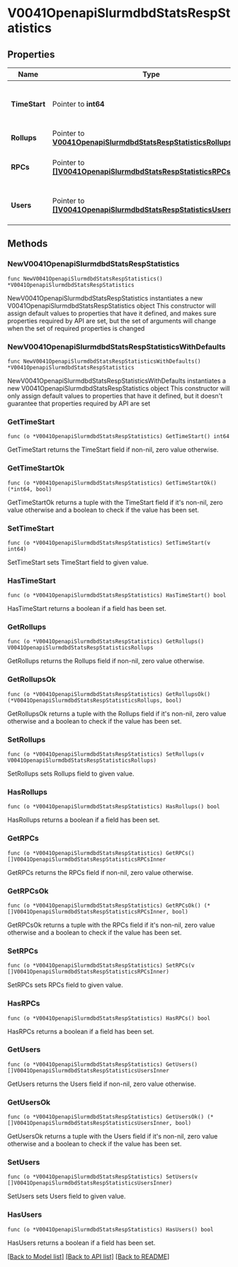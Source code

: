 # V0041OpenapiSlurmdbdStatsRespStatistics

## Properties

Name | Type | Description | Notes
------------ | ------------- | ------------- | -------------
**TimeStart** | Pointer to **int64** | When data collection started (UNIX timestamp) | [optional] 
**Rollups** | Pointer to [**V0041OpenapiSlurmdbdStatsRespStatisticsRollups**](V0041OpenapiSlurmdbdStatsRespStatisticsRollups.md) |  | [optional] 
**RPCs** | Pointer to [**[]V0041OpenapiSlurmdbdStatsRespStatisticsRPCsInner**](V0041OpenapiSlurmdbdStatsRespStatisticsRPCsInner.md) | List of RPCs sent to the slurmdbd | [optional] 
**Users** | Pointer to [**[]V0041OpenapiSlurmdbdStatsRespStatisticsUsersInner**](V0041OpenapiSlurmdbdStatsRespStatisticsUsersInner.md) | List of users that issued RPCs | [optional] 

## Methods

### NewV0041OpenapiSlurmdbdStatsRespStatistics

`func NewV0041OpenapiSlurmdbdStatsRespStatistics() *V0041OpenapiSlurmdbdStatsRespStatistics`

NewV0041OpenapiSlurmdbdStatsRespStatistics instantiates a new V0041OpenapiSlurmdbdStatsRespStatistics object
This constructor will assign default values to properties that have it defined,
and makes sure properties required by API are set, but the set of arguments
will change when the set of required properties is changed

### NewV0041OpenapiSlurmdbdStatsRespStatisticsWithDefaults

`func NewV0041OpenapiSlurmdbdStatsRespStatisticsWithDefaults() *V0041OpenapiSlurmdbdStatsRespStatistics`

NewV0041OpenapiSlurmdbdStatsRespStatisticsWithDefaults instantiates a new V0041OpenapiSlurmdbdStatsRespStatistics object
This constructor will only assign default values to properties that have it defined,
but it doesn't guarantee that properties required by API are set

### GetTimeStart

`func (o *V0041OpenapiSlurmdbdStatsRespStatistics) GetTimeStart() int64`

GetTimeStart returns the TimeStart field if non-nil, zero value otherwise.

### GetTimeStartOk

`func (o *V0041OpenapiSlurmdbdStatsRespStatistics) GetTimeStartOk() (*int64, bool)`

GetTimeStartOk returns a tuple with the TimeStart field if it's non-nil, zero value otherwise
and a boolean to check if the value has been set.

### SetTimeStart

`func (o *V0041OpenapiSlurmdbdStatsRespStatistics) SetTimeStart(v int64)`

SetTimeStart sets TimeStart field to given value.

### HasTimeStart

`func (o *V0041OpenapiSlurmdbdStatsRespStatistics) HasTimeStart() bool`

HasTimeStart returns a boolean if a field has been set.

### GetRollups

`func (o *V0041OpenapiSlurmdbdStatsRespStatistics) GetRollups() V0041OpenapiSlurmdbdStatsRespStatisticsRollups`

GetRollups returns the Rollups field if non-nil, zero value otherwise.

### GetRollupsOk

`func (o *V0041OpenapiSlurmdbdStatsRespStatistics) GetRollupsOk() (*V0041OpenapiSlurmdbdStatsRespStatisticsRollups, bool)`

GetRollupsOk returns a tuple with the Rollups field if it's non-nil, zero value otherwise
and a boolean to check if the value has been set.

### SetRollups

`func (o *V0041OpenapiSlurmdbdStatsRespStatistics) SetRollups(v V0041OpenapiSlurmdbdStatsRespStatisticsRollups)`

SetRollups sets Rollups field to given value.

### HasRollups

`func (o *V0041OpenapiSlurmdbdStatsRespStatistics) HasRollups() bool`

HasRollups returns a boolean if a field has been set.

### GetRPCs

`func (o *V0041OpenapiSlurmdbdStatsRespStatistics) GetRPCs() []V0041OpenapiSlurmdbdStatsRespStatisticsRPCsInner`

GetRPCs returns the RPCs field if non-nil, zero value otherwise.

### GetRPCsOk

`func (o *V0041OpenapiSlurmdbdStatsRespStatistics) GetRPCsOk() (*[]V0041OpenapiSlurmdbdStatsRespStatisticsRPCsInner, bool)`

GetRPCsOk returns a tuple with the RPCs field if it's non-nil, zero value otherwise
and a boolean to check if the value has been set.

### SetRPCs

`func (o *V0041OpenapiSlurmdbdStatsRespStatistics) SetRPCs(v []V0041OpenapiSlurmdbdStatsRespStatisticsRPCsInner)`

SetRPCs sets RPCs field to given value.

### HasRPCs

`func (o *V0041OpenapiSlurmdbdStatsRespStatistics) HasRPCs() bool`

HasRPCs returns a boolean if a field has been set.

### GetUsers

`func (o *V0041OpenapiSlurmdbdStatsRespStatistics) GetUsers() []V0041OpenapiSlurmdbdStatsRespStatisticsUsersInner`

GetUsers returns the Users field if non-nil, zero value otherwise.

### GetUsersOk

`func (o *V0041OpenapiSlurmdbdStatsRespStatistics) GetUsersOk() (*[]V0041OpenapiSlurmdbdStatsRespStatisticsUsersInner, bool)`

GetUsersOk returns a tuple with the Users field if it's non-nil, zero value otherwise
and a boolean to check if the value has been set.

### SetUsers

`func (o *V0041OpenapiSlurmdbdStatsRespStatistics) SetUsers(v []V0041OpenapiSlurmdbdStatsRespStatisticsUsersInner)`

SetUsers sets Users field to given value.

### HasUsers

`func (o *V0041OpenapiSlurmdbdStatsRespStatistics) HasUsers() bool`

HasUsers returns a boolean if a field has been set.


[[Back to Model list]](../README.md#documentation-for-models) [[Back to API list]](../README.md#documentation-for-api-endpoints) [[Back to README]](../README.md)


